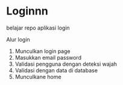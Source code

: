 # Loginnn
belajar repo aplikasi login

Alur login
1. Munculkan login page
2. Masukkan email password
3. Validasi pengguna dengan deteksi wajah
4. Validasi dengan data di database
5. Munculkane home
